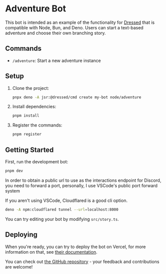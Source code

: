 # Adventure Bot

This bot is intended as an example of the functionality for
[Dressed](https://dressed.vercel.app) that is compatible with Node,
Bun, and Deno. Users can start a text-based adventure
and choose their own branching story.

## Commands

- `/adventure`: Start a new adventure instance

## Setup

1. Clone the project:
   ```sh
   pnpx deno -A jsr:@dressed/cmd create my-bot node/adventure
   ```

2. Install dependencies:
   ```sh
   pnpm install
   ```

3. Register the commands:
   ```sh
   pnpm register
   ```

## Getting Started

First, run the development bot:

```sh
pnpm dev
```

In order to obtain a public url to use as the interactions endpoint for Discord,
you need to forward a port, personally, I use VSCode's public port forward
system

If you aren't using VSCode, Cloudflared is a good cli option.

```sh
deno -A npm:cloudflared tunnel --url=localhost:8000
```

You can try editing your bot by modifying `src/story.ts`.

## Deploying

When you're ready, you can try to deploy the bot on Vercel, for more information on that, see [their documentation](https://vercel.com/docs/deployments).

You can check out
[the GitHub repository](https://github.com/inbestigator/dressed) - your feedback
and contributions are welcome!
